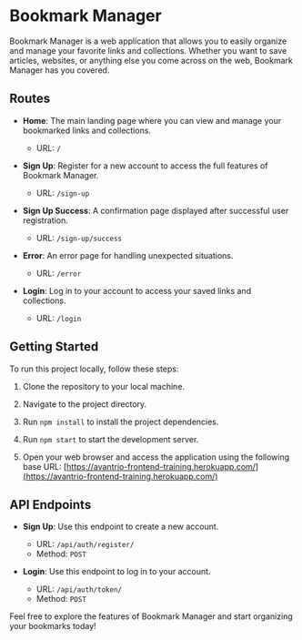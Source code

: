 # Bookmark Manager

Bookmark Manager is a web application that allows you to easily organize and manage your favorite links and collections. Whether you want to save articles, websites, or anything else you come across on the web, Bookmark Manager has you covered.

## Routes

- **Home**: The main landing page where you can view and manage your bookmarked links and collections.
  - URL: `/`

- **Sign Up**: Register for a new account to access the full features of Bookmark Manager.
  - URL: `/sign-up`

- **Sign Up Success**: A confirmation page displayed after successful user registration.
  - URL: `/sign-up/success`

- **Error**: An error page for handling unexpected situations.
  - URL: `/error`

- **Login**: Log in to your account to access your saved links and collections.
  - URL: `/login`

## Getting Started

To run this project locally, follow these steps:

1. Clone the repository to your local machine.

2. Navigate to the project directory.

3. Run `npm install` to install the project dependencies.

4. Run `npm start` to start the development server.

5. Open your web browser and access the application using the following base URL: [https://avantrio-frontend-training.herokuapp.com/](https://avantrio-frontend-training.herokuapp.com/)

## API Endpoints

- **Sign Up**: Use this endpoint to create a new account.
  - URL: `/api/auth/register/`
  - Method: `POST`

- **Login**: Use this endpoint to log in to your account.
  - URL: `/api/auth/token/`
  - Method: `POST`

Feel free to explore the features of Bookmark Manager and start organizing your bookmarks today!